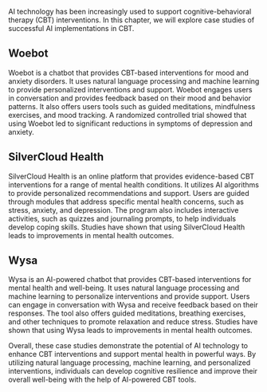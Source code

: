

AI technology has been increasingly used to support cognitive-behavioral therapy (CBT) interventions. In this chapter, we will explore case studies of successful AI implementations in CBT.

Woebot
------

Woebot is a chatbot that provides CBT-based interventions for mood and anxiety disorders. It uses natural language processing and machine learning to provide personalized interventions and support. Woebot engages users in conversation and provides feedback based on their mood and behavior patterns. It also offers users tools such as guided meditations, mindfulness exercises, and mood tracking. A randomized controlled trial showed that using Woebot led to significant reductions in symptoms of depression and anxiety.

SilverCloud Health
------------------

SilverCloud Health is an online platform that provides evidence-based CBT interventions for a range of mental health conditions. It utilizes AI algorithms to provide personalized recommendations and support. Users are guided through modules that address specific mental health concerns, such as stress, anxiety, and depression. The program also includes interactive activities, such as quizzes and journaling prompts, to help individuals develop coping skills. Studies have shown that using SilverCloud Health leads to improvements in mental health outcomes.

Wysa
----

Wysa is an AI-powered chatbot that provides CBT-based interventions for mental health and well-being. It uses natural language processing and machine learning to personalize interventions and provide support. Users can engage in conversation with Wysa and receive feedback based on their responses. The tool also offers guided meditations, breathing exercises, and other techniques to promote relaxation and reduce stress. Studies have shown that using Wysa leads to improvements in mental health outcomes.

Overall, these case studies demonstrate the potential of AI technology to enhance CBT interventions and support mental health in powerful ways. By utilizing natural language processing, machine learning, and personalized interventions, individuals can develop cognitive resilience and improve their overall well-being with the help of AI-powered CBT tools.
